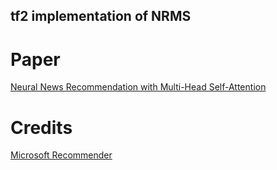 ## tf2 implementation of NRMS
# Paper
[Neural News Recommendation with Multi-Head Self-Attention](https://wuch15.github.io/paper/EMNLP2019-NRMS.pdf)
# Credits
[Microsoft Recommender](/microsoft/recommender)